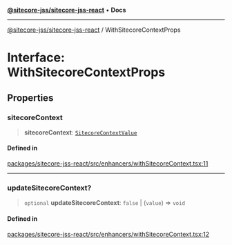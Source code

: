 [**@sitecore-jss/sitecore-jss-react**](../README.md) • **Docs**

***

[@sitecore-jss/sitecore-jss-react](../README.md) / WithSitecoreContextProps

# Interface: WithSitecoreContextProps

## Properties

### sitecoreContext

> **sitecoreContext**: [`SitecoreContextValue`](../type-aliases/SitecoreContextValue.md)

#### Defined in

[packages/sitecore-jss-react/src/enhancers/withSitecoreContext.tsx:11](https://github.com/Sitecore/jss/blob/ae6f916d439f946bec091261304f83eefbcedd38/packages/sitecore-jss-react/src/enhancers/withSitecoreContext.tsx#L11)

***

### updateSitecoreContext?

> `optional` **updateSitecoreContext**: `false` \| (`value`) => `void`

#### Defined in

[packages/sitecore-jss-react/src/enhancers/withSitecoreContext.tsx:12](https://github.com/Sitecore/jss/blob/ae6f916d439f946bec091261304f83eefbcedd38/packages/sitecore-jss-react/src/enhancers/withSitecoreContext.tsx#L12)
